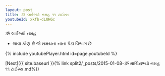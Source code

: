 ```yaml
---
layout: post
title: ૐ લાર્વેભ્યો નમહ ૧૧ ટાઈમ્સ
youtubeId: xkfb-dLUHGc
---
```

 
 
 ૐ લાર્વેભ્યો નમહ  
 
 -  લાવા કોણ છે જે સમયના નાના પેટા વિભાગ છે 
 
  
 
  
 
 
 
 
 
 


{% include youtubePlayer.html id=page.youtubeId %}
 
[Next]({{ site.baseurl }}{% link  split2/_posts/2015-01-08-ૐ માથિરાભ્યો નમહ ૧૧ ટાઈમ્સ.md%})
 
